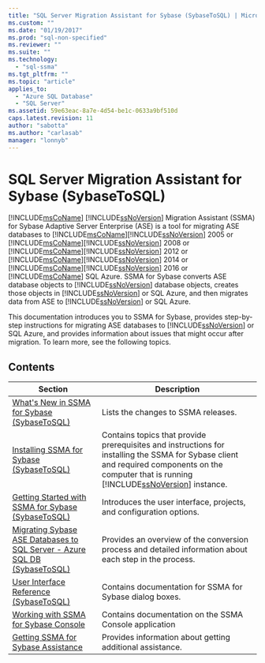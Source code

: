 ```yaml
---
title: "SQL Server Migration Assistant for Sybase (SybaseToSQL) | Microsoft Docs"
ms.custom: ""
ms.date: "01/19/2017"
ms.prod: "sql-non-specified"
ms.reviewer: ""
ms.suite: ""
ms.technology: 
  - "sql-ssma"
ms.tgt_pltfrm: ""
ms.topic: "article"
applies_to: 
  - "Azure SQL Database"
  - "SQL Server"
ms.assetid: 59e63eac-8a7e-4d54-be1c-0633a9bf510d
caps.latest.revision: 11
author: "sabotta"
ms.author: "carlasab"
manager: "lonnyb"
---
```

# SQL Server Migration Assistant for Sybase (SybaseToSQL)
[!INCLUDE[msCoName](../../includes/msconame_md.md)] [!INCLUDE[ssNoVersion](../../includes/ssnoversion_md.md)] Migration Assistant (SSMA) for Sybase Adaptive Server Enterprise (ASE) is a tool for migrating ASE databases to [!INCLUDE[msCoName](../../includes/msconame_md.md)][!INCLUDE[ssNoVersion](../../includes/ssnoversion_md.md)] 2005 or [!INCLUDE[msCoName](../../includes/msconame_md.md)][!INCLUDE[ssNoVersion](../../includes/ssnoversion_md.md)] 2008 or [!INCLUDE[msCoName](../../includes/msconame_md.md)][!INCLUDE[ssNoVersion](../../includes/ssnoversion_md.md)] 2012 or [!INCLUDE[msCoName](../../includes/msconame_md.md)][!INCLUDE[ssNoVersion](../../includes/ssnoversion_md.md)] 2014 or [!INCLUDE[msCoName](../../includes/msconame_md.md)][!INCLUDE[ssNoVersion](../../includes/ssnoversion_md.md)] 2016 or [!INCLUDE[msCoName](../../includes/msconame_md.md)] SQL Azure. SSMA for Sybase converts ASE database objects to [!INCLUDE[ssNoVersion](../../includes/ssnoversion_md.md)] database objects, creates those objects in [!INCLUDE[ssNoVersion](../../includes/ssnoversion_md.md)] or SQL Azure, and then migrates data from ASE to [!INCLUDE[ssNoVersion](../../includes/ssnoversion_md.md)] or SQL Azure.  
  
This documentation introduces you to SSMA for Sybase, provides step-by-step instructions for migrating ASE databases to [!INCLUDE[ssNoVersion](../../includes/ssnoversion_md.md)] or SQL Azure, and provides information about issues that might occur after migration. To learn more, see the following topics.  
  
## Contents  
  
|Section|Description|  
|-----------|---------------|  
|[What's New in SSMA  for Sybase &#40;SybaseToSQL&#41;](../../ssma/sybase/what-s-new-in-ssma-for-sybase-sybasetosql.md)|Lists the changes to SSMA releases.|  
|[Installing SSMA  for Sybase &#40;SybaseToSQL&#41;](../../ssma/sybase/installing-ssma-for-sybase-sybasetosql.md)|Contains topics that provide prerequisites and instructions for installing the SSMA for Sybase client and required components on the computer that is running [!INCLUDE[ssNoVersion](../../includes/ssnoversion_md.md)] instance.|  
|[Getting Started with SSMA for Sybase &#40;SybaseToSQL&#41;](../../ssma/sybase/getting-started-with-ssma-for-sybase-sybasetosql.md)|Introduces the user interface, projects, and configuration options.|  
|[Migrating Sybase ASE Databases to SQL Server - Azure SQL DB &#40;SybaseToSQL&#41;](../../ssma/sybase/migrating-sybase-ase-databases-to-sql-server-azure-sql-db-sybasetosql.md)|Provides an overview of the conversion process and detailed information about each step in the process.|  
|[User Interface Reference &#40;SybaseToSQL&#41;](../../ssma/sybase/user-interface-reference-sybasetosql.md)|Contains documentation for SSMA for Sybase dialog boxes.|  
|[Working with SSMA for Sybase Console](http://msdn.microsoft.com/en-us/c465e477-c479-4aa8-918d-58bf30884789)|Contains documentation on the SSMA Console application|  
|[Getting SSMA for Sybase Assistance](http://go.microsoft.com/fwlink/?LinkID=708538&clcid=0x409)|Provides information about getting additional assistance.|  
  
